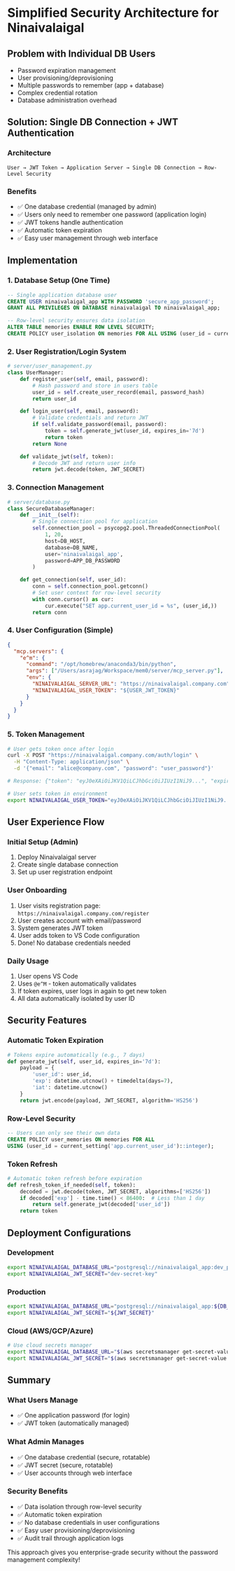 # Simplified Security Architecture for Ninaivalaigal

## Problem with Individual DB Users
- Password expiration management
- User provisioning/deprovisioning
- Multiple passwords to remember (app + database)
- Complex credential rotation
- Database administration overhead

## Solution: Single DB Connection + JWT Authentication

### Architecture
```
User → JWT Token → Application Server → Single DB Connection → Row-Level Security
```

### Benefits
- ✅ One database credential (managed by admin)
- ✅ Users only need to remember one password (application login)
- ✅ JWT tokens handle authentication
- ✅ Automatic token expiration
- ✅ Easy user management through web interface

## Implementation

### 1. Database Setup (One Time)
```sql
-- Single application database user
CREATE USER ninaivalaigal_app WITH PASSWORD 'secure_app_password';
GRANT ALL PRIVILEGES ON DATABASE ninaivalaigal TO ninaivalaigal_app;

-- Row-level security ensures data isolation
ALTER TABLE memories ENABLE ROW LEVEL SECURITY;
CREATE POLICY user_isolation ON memories FOR ALL USING (user_id = current_setting('app.current_user_id')::integer);
```

### 2. User Registration/Login System
```python
# server/user_management.py
class UserManager:
    def register_user(self, email, password):
        # Hash password and store in users table
        user_id = self.create_user_record(email, password_hash)
        return user_id

    def login_user(self, email, password):
        # Validate credentials and return JWT
        if self.validate_password(email, password):
            token = self.generate_jwt(user_id, expires_in='7d')
            return token
        return None

    def validate_jwt(self, token):
        # Decode JWT and return user info
        return jwt.decode(token, JWT_SECRET)
```

### 3. Connection Management
```python
# server/database.py
class SecureDatabaseManager:
    def __init__(self):
        # Single connection pool for application
        self.connection_pool = psycopg2.pool.ThreadedConnectionPool(
            1, 20,
            host=DB_HOST,
            database=DB_NAME,
            user='ninaivalaigal_app',
            password=APP_DB_PASSWORD
        )

    def get_connection(self, user_id):
        conn = self.connection_pool.getconn()
        # Set user context for row-level security
        with conn.cursor() as cur:
            cur.execute("SET app.current_user_id = %s", (user_id,))
        return conn
```

### 4. User Configuration (Simple)
```json
{
  "mcp.servers": {
    "e^m": {
      "command": "/opt/homebrew/anaconda3/bin/python",
      "args": ["/Users/asrajag/Workspace/mem0/server/mcp_server.py"],
      "env": {
        "NINAIVALAIGAL_SERVER_URL": "https://ninaivalaigal.company.com",
        "NINAIVALAIGAL_USER_TOKEN": "${USER_JWT_TOKEN}"
      }
    }
  }
}
```

### 5. Token Management
```bash
# User gets token once after login
curl -X POST "https://ninaivalaigal.company.com/auth/login" \
  -H "Content-Type: application/json" \
  -d '{"email": "alice@company.com", "password": "user_password"}'

# Response: {"token": "eyJ0eXAiOiJKV1QiLCJhbGciOiJIUzI1NiJ9...", "expires": "2024-01-20"}

# User sets token in environment
export NINAIVALAIGAL_USER_TOKEN="eyJ0eXAiOiJKV1QiLCJhbGciOiJIUzI1NiJ9..."
```

## User Experience Flow

### Initial Setup (Admin)
1. Deploy Ninaivalaigal server
2. Create single database connection
3. Set up user registration endpoint

### User Onboarding
1. User visits registration page: `https://ninaivalaigal.company.com/register`
2. User creates account with email/password
3. System generates JWT token
4. User adds token to VS Code configuration
5. Done! No database credentials needed

### Daily Usage
1. User opens VS Code
2. Uses `@e^M` - token automatically validates
3. If token expires, user logs in again to get new token
4. All data automatically isolated by user ID

## Security Features

### Automatic Token Expiration
```python
# Tokens expire automatically (e.g., 7 days)
def generate_jwt(self, user_id, expires_in='7d'):
    payload = {
        'user_id': user_id,
        'exp': datetime.utcnow() + timedelta(days=7),
        'iat': datetime.utcnow()
    }
    return jwt.encode(payload, JWT_SECRET, algorithm='HS256')
```

### Row-Level Security
```sql
-- Users can only see their own data
CREATE POLICY user_memories ON memories FOR ALL
USING (user_id = current_setting('app.current_user_id')::integer);
```

### Token Refresh
```python
# Automatic token refresh before expiration
def refresh_token_if_needed(self, token):
    decoded = jwt.decode(token, JWT_SECRET, algorithms=['HS256'])
    if decoded['exp'] - time.time() < 86400:  # Less than 1 day
        return self.generate_jwt(decoded['user_id'])
    return token
```

## Deployment Configurations

### Development
```bash
export NINAIVALAIGAL_DATABASE_URL="postgresql://ninaivalaigal_app:dev_password@localhost:5432/ninaivalaigal"
export NINAIVALAIGAL_JWT_SECRET="dev-secret-key"
```

### Production
```bash
export NINAIVALAIGAL_DATABASE_URL="postgresql://ninaivalaigal_app:${DB_PASSWORD}@prod-db:5432/ninaivalaigal"
export NINAIVALAIGAL_JWT_SECRET="${JWT_SECRET}"
```

### Cloud (AWS/GCP/Azure)
```bash
# Use cloud secrets manager
export NINAIVALAIGAL_DATABASE_URL="$(aws secretsmanager get-secret-value --secret-id prod/ninaivalaigal/db --query SecretString --output text)"
export NINAIVALAIGAL_JWT_SECRET="$(aws secretsmanager get-secret-value --secret-id prod/ninaivalaigal/jwt --query SecretString --output text)"
```

## Summary

### What Users Manage
- ✅ One application password (for login)
- ✅ JWT token (automatically managed)

### What Admin Manages
- ✅ One database credential (secure, rotatable)
- ✅ JWT secret (secure, rotatable)
- ✅ User accounts through web interface

### Security Benefits
- ✅ Data isolation through row-level security
- ✅ Automatic token expiration
- ✅ No database credentials in user configurations
- ✅ Easy user provisioning/deprovisioning
- ✅ Audit trail through application logs

This approach gives you enterprise-grade security without the password management complexity!
